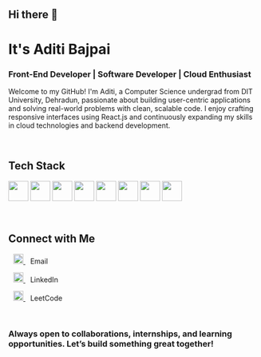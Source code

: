 ## Hi there 👋


# It's Aditi Bajpai

### Front-End Developer | Software Developer | Cloud Enthusiast

Welcome to my GitHub! I'm Aditi, a Computer Science undergrad from DIT University, Dehradun, passionate about building user-centric applications and solving real-world problems with clean, scalable code. I enjoy crafting responsive interfaces using React.js and continuously expanding my skills in cloud technologies and backend development.

<br/>

##  Tech Stack


<p align="left">
  <img src="https://cdn.jsdelivr.net/gh/devicons/devicon/icons/java/java-original.svg" height="40"/> 
  <img src="https://cdn.jsdelivr.net/gh/devicons/devicon/icons/javascript/javascript-original.svg" height="40"/>
  <img src="https://cdn.jsdelivr.net/gh/devicons/devicon/icons/html5/html5-original.svg" height="40" />
  <img src="https://cdn.jsdelivr.net/gh/devicons/devicon/icons/css3/css3-original.svg" height="40" />
  <img src="https://cdn.jsdelivr.net/gh/devicons/devicon/icons/react/react-original.svg" height="40" />
  <img src="https://cdn.jsdelivr.net/gh/devicons/devicon/icons/mysql/mysql-original.svg" height="40" />
  <img src="https://cdn.jsdelivr.net/gh/devicons/devicon/icons/azure/azure-original.svg" height="40" />
  <img src="https://cdn.jsdelivr.net/gh/devicons/devicon/icons/docker/docker-original.svg" height="40" />
</p>

<br/>

##  Connect with Me

  <p><a href="mailto:your.email@example.com" target="_blank" style="margin: 10px;">
    <img src="https://cdn-icons-png.flaticon.com/512/732/732200.png" height="20" alt="Email" />
  </a>  Email</p>
  <p><a href="https://www.linkedin.com/in/yourusername" target="_blank" style="margin: 10px;">
    <img src="https://cdn.jsdelivr.net/gh/devicons/devicon/icons/linkedin/linkedin-original.svg" height="20" alt="LinkedIn" />
  </a>  LinkedIn</p>
  <p><a href="https://leetcode.com/yourusername" target="_blank" style="margin: 10px;">
    <img src="https://upload.wikimedia.org/wikipedia/commons/1/19/LeetCode_logo_black.png" height="20" alt="LeetCode" />
  </a>  LeetCode</p>

<br/>

### Always open to collaborations, internships, and learning opportunities. Let’s build something great together!

